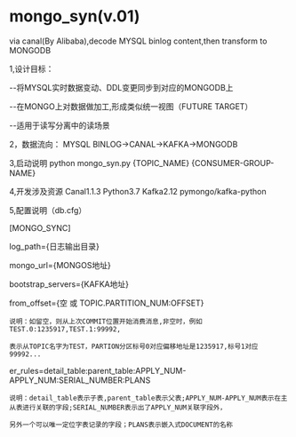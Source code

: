 # mongo_syn(v.01)
via canal(By Alibaba),decode MYSQL binlog content,then transform to MONGODB

1,设计目标：

  --将MYSQL实时数据变动、DDL变更同步到对应的MONGODB上
  
  --在MONGO上对数据做加工,形成类似统一视图（FUTURE TARGET）
  
  --适用于读写分离中的读场景


2，数据流向：
  MYSQL BINLOG->CANAL->KAFKA->MONGODB


3,启动说明
  python mongo_syn.py {TOPIC_NAME} {CONSUMER-GROUP-NAME} 


4,开发涉及资源
  Canal1.1.3
  Python3.7
  Kafka2.12
  pymongo/kafka-python


5,配置说明（db.cfg）

[MONGO_SYNC]

  log_path={日志输出目录}
  
  mongo_url={MONGOS地址}
  
  bootstrap_servers={KAFKA地址}
  
  from_offset={空 或 TOPIC.PARTITION_NUM:OFFSET}
  
    说明：如留空，则从上次COMMIT位置开始消费消息,非空时，例如TEST.0:1235917,TEST.1:99992,
    
    表示从TOPIC名字为TEST，PARTION分区标号0对应偏移地址是1235917,标号1对应99992...
  
er_rules=detail_table:parent_table:APPLY_NUM-APPLY_NUM:SERIAL_NUMBER:PLANS

    说明：detail_table表示子表,parent_table表示父表;APPLY_NUM-APPLY_NUM表示在主从表进行关联的字段;SERIAL_NUMBER表示出了APPLY_NUM关联字段外，
    
    另外一个可以唯一定位字表记录的字段；PLANS表示嵌入式DOCUMENT的名称
